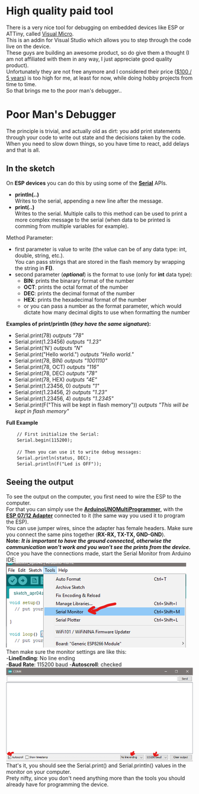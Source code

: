 # High quality paid tool
There is a very nice tool for debugging on embedded devices like ESP or ATTiny, called [Visual Micro](https://www.visualmicro.com/page/shop.aspx).  
This is an addin for Visual Studio which allows you to step through the code live on the device.  
These guys are building an awesome product, so do give them a thought (I am not affiliated with them in any way, I just appreciate good quality product).  
Unfortunately they are not free anymore and I considered their price ([$100 / 5 years](https://www.visualmicro.com/page/shop.aspx)) is too high for me,
at least for now, while doing hobby projects from time to time.  
So that brings me to the poor man's debugger..

# Poor Man's Debugger
The principle is trivial, and actually old as dirt: you add print statements through your code to write out state and the decisions taken by the code.  
When you need to slow down things, so you have time to react, add delays and that is all.  
## In the sketch  
On **ESP devices** you can do this by using some of the [**Serial**](https://www.arduino.cc/reference/en/language/functions/communication/serial/) APIs.
- **println(..)**  
	Writes to the serial, appending a new line after the message.
- **print(..)**  
	Writes to the serial. Multiple calls to this method can be used to print a more complex message to the serial (when data to be printed is comming from multiple variables for example).

Method Parameter:
- first parameter is value to write (the value can be of any data type: int, double, string, etc.).  
  You can pass strings that are stored in the flash memory by wrapping the string in **F()**.
- second parameter (***optional***) is the format to use (only for **int** data type):  
  - **BIN**: prints the binarary format of the number
  - **OCT**: prints the octal format of the number
  - **DEC**: prints the decimal format of the number
  - **HEX**: prints the hexadecimal format of the number
  - or you can pass a number as the format parameter, which would dictate how many decimal digits to use when formatting the number  

**Examples of print/println (*they have the same signature*):**  
- Serial.print(78) *outputs "78"*  
- Serial.print(1.23456) *outputs "1.23"*  
- Serial.print('N') *outputs "N"*  
- Serial.print("Hello world.") *outputs "Hello world."*  
- Serial.print(78, BIN) *outputs "1001110"*  
- Serial.print(78, OCT) *outputs "116"*  
- Serial.print(78, DEC) *outputs "78"*  
- Serial.print(78, HEX) *outputs "4E"*  
- Serial.print(1.23456, 0) *outputs "1"*  
- Serial.print(1.23456, 2) *outputs "1.23"*  
- Serial.print(1.23456, 4) *outputs "1.2345"* 
- Serial.print(F("This will be kept in flash memory"))  *outputs "This will be kept in flash memory"*

**Full Example**
```
    // First initialize the Serial:
    Serial.begin(115200);

    // Then you can use it to write debug messages:
    Serial.println(status, DEC);
    Serial.println(F("Led is OFF"));
```

## Seeing the output   
To see the output on the computer, you first need to wire the ESP to the computer.  
For that you can simply use the [**ArduinoUNOMultiProgrammer**](https://github.com/RazMake/ArduinoUNOMultiProgrammer), with the
[**ESP 07/12 Adapter**](https://github.com/RazMake/ArduinoUNOMultiProgrammer/blob/master/Hardware/ESP07ProgrammingAdapter.md) connected to it (the same way you used it to program the ESP).  
You can use jumper wires, since the adapter has female headers. Make sure you connect the same pins together (**RX-RX, TX-TX, GND-GND**).  
**Note:** ***It is important to have the ground connected, otherwise the communication won't work and you won't see the prints from the device.***  
Once you have the connections made, start the Serial Monitor from Arduino IDE:  
![](https://github.com/RazMake/ArduinoUNOMultiProgrammer/blob/master/Screenshots/StartSerialMonitor.png)  
Then make sure the monitor settings are like this:  
-**LineEnding**: No line ending  
-**Baud Rate**: 115200 baud
-**Autoscroll**: checked  
![](https://github.com/RazMake/ArduinoUNOMultiProgrammer/blob/master/Screenshots/SerialMonitor.png)  
That's it, you should see the Serial.print() and Serial.println() values in the monitor on your computer.  
Prety nifty, since you don't need anything more than the tools you should already have for programming the device.

